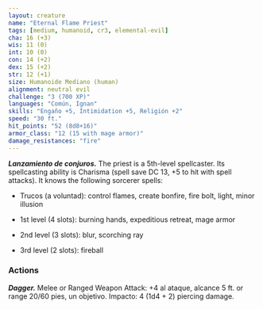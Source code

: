```yaml
---
layout: creature
name: "Eternal Flame Priest"
tags: [medium, humanoid, cr3, elemental-evil]
cha: 16 (+3)
wis: 11 (0)
int: 10 (0)
con: 14 (+2)
dex: 15 (+2)
str: 12 (+1)
size: Humanoide Mediano (human)
alignment: neutral evil
challenge: "3 (700 XP)"
languages: "Común, Ignan"
skills: "Engaño +5, Intimidation +5, Religión +2"
speed: "30 ft."
hit_points: "52 (8d8+16)"
armor_class: "12 (15 with mage armor)"
damage_resistances: "fire"
---
```


***Lanzamiento de conjuros.*** The priest is a 5th-level spellcaster. Its spellcasting ability is Charisma (spell save DC 13, +5 to hit with spell attacks). It knows the following sorcerer spells:

* Trucos (a voluntad): control flames, create bonfire, fire bolt, light, minor illusion

* 1st level (4 slots): burning hands, expeditious retreat, mage armor

* 2nd level (3 slots): blur, scorching ray

* 3rd level (2 slots): fireball

### Actions

***Dagger.*** Melee or Ranged Weapon Attack: +4 al ataque, alcance 5 ft. or range 20/60 pies, un objetivo. Impacto: 4 (1d4 + 2) piercing damage.